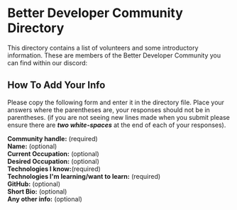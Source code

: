# Better Developer Community Directory  
This directory contains a list of volunteers and some introductory information. These are members of the Better Developer Community you can find within our discord:
  
## How To Add Your Info 
Please copy the following form and enter it in the directory file. Place your answers where the parentheses are, your responses should not be in parentheses. (if you are not seeing new lines made when you submit please ensure there are ***two white-spaces*** at the end of each of your responses).

__Community handle:__ (required)   
__Name:__ (optional)  
__Current Occupation:__ (optional)  
__Desired Occupation:__ (optional)  
__Technologies I know:__(required)  
__Technologies I'm learning/want to learn:__ (required)  
__GitHub:__ (optional)  
__Short Bio:__ (optional)  
__Any other info:__ (optional)  

